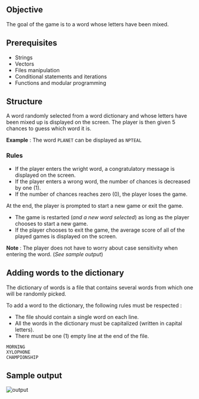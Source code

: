 ## Objective
The goal of the game is to a word whose letters have been mixed.


## Prerequisites

- Strings
- Vectors
- Files manipulation
- Conditional statements and iterations
- Functions and modular programming


## Structure

A word randomly selected from a word dictionary and whose letters have been mixed up is displayed on the screen.
The player is then given 5 chances to guess which word it is. 

**Example** : The word `PLANET` can be displayed as `NPTEAL`

### Rules
- If the player enters the wright word, a congratulatory message is displayed on the screen.
- If the player enters a wrong word, the number of chances is decreased by one (1). 
- If the number of chances reaches zero (0), the player loses the game.

At the end, the player is prompted to start a new game or exit the game.

- The game is restarted (*and a new word selected*) as long as the player chooses to start a new game.
- If the player chooses to exit the game, the average score of all of the played games is displayed on the screen.

**Note** : The player does not have to worry about case sensitivity when entering the word. (*See sample output*)


## Adding words to the dictionary

The dictionary of words is a file that contains several words from which one will be randomly picked.

To add a word to the dictionary, the following rules must be respected :

- The file should contain a single word on each line.
- All the words in the dictionary must be capitalized (written in capital letters).
- There must be one (1) empty line at the end of the file.

```
MORNING
XYLOPHONE
CHAMPIONSHIP

```


## Sample output
![output](https://i.ibb.co/h8pDS2p/wgg-cpp-img.png)
